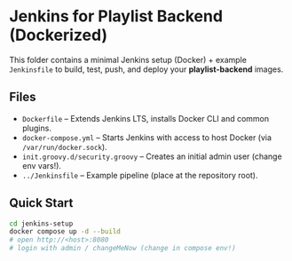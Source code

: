 # Jenkins for Playlist Backend (Dockerized)

This folder contains a minimal Jenkins setup (Docker) + example `Jenkinsfile` to build, test, push, and deploy your **playlist-backend** images.

## Files
- `Dockerfile` – Extends Jenkins LTS, installs Docker CLI and common plugins.
- `docker-compose.yml` – Starts Jenkins with access to host Docker (via `/var/run/docker.sock`).
- `init.groovy.d/security.groovy` – Creates an initial admin user (change env vars!).
- `../Jenkinsfile` – Example pipeline (place at the repository root).

## Quick Start
```bash
cd jenkins-setup
docker compose up -d --build
# open http://<host>:8080
# login with admin / changeMeNow (change in compose env!)
